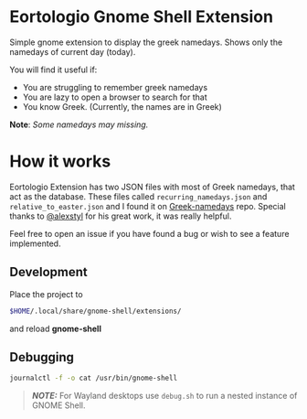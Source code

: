 # Eortologio Gnome Shell Extension
Simple gnome extension to display the greek namedays. Shows only the namedays of current day (today). 


You will find it useful if:
- You are struggling to remember greek namedays
- You are lazy to open a browser to search for that
- You know Greek. (Currently, the names are in Greek)

**Note**: *Some namedays may missing.*


# How it works

Eortologio Extension has two JSON files with most of Greek namedays, that act as the database. These files called `recurring_namedays.json` and `relative_to_easter.json` and I found it on [Greek-namedays](https://github.com/alexstyl/Greek-namedays) repo. Special thanks to [@alexstyl](https://github.com/alexstyl) for his great work, it was really helpful.


Feel free to open an issue if you have found a bug or wish to see a feature implemented.

## Development

Place the project to 
```sh
$HOME/.local/share/gnome-shell/extensions/
```
and reload **gnome-shell**

## Debugging
```sh
journalctl -f -o cat /usr/bin/gnome-shell 
```
> **_NOTE:_**  For Wayland desktops use `debug.sh` to run a nested instance of GNOME Shell.
